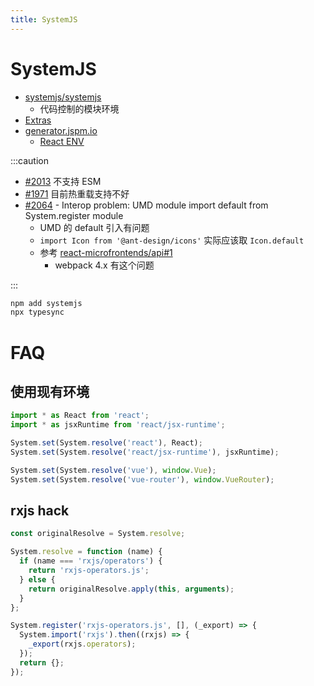 ```yaml
---
title: SystemJS
---
```


# SystemJS

- [systemjs/systemjs](https://github.com/systemjs/systemjs)
  - 代码控制的模块环境
- [Extras](https://github.com/systemjs/systemjs#extras)
- [generator.jspm.io](https://generator.jspm.io/)
  - [React ENV](https://generator.jspm.io/#M2VhYGCzD80rySzJSU1hKEpNTC7RTcnPdTA01zPQM4IKFOWXlqQWgcXNgMKGEGEUNVCOflZxhW5RKdC83FSGqtLiksS8FAdjPTM9E1SeflliXmZOTiIArVqpj4AA)

:::caution

- [#2013](https://github.com/systemjs/systemjs/issues/2013)
  不支持 ESM
- [#1971](https://github.com/systemjs/systemjs/issues/1971)
  目前热重载支持不好
- [#2064](https://github.com/systemjs/systemjs/issues/2064) - Interop problem: UMD module import default from System.register module
  - UMD 的 default 引入有问题
  - `import Icon from '@ant-design/icons'` 实际应该取 `Icon.default`
  - 参考 [react-microfrontends/api#1](https://github.com/react-microfrontends/api/issues/1)
    - webpack 4.x 有这个问题

:::

```bash
npm add systemjs
npx typesync
```

# FAQ

## 使用现有环境

```js
import * as React from 'react';
import * as jsxRuntime from 'react/jsx-runtime';

System.set(System.resolve('react'), React);
System.set(System.resolve('react/jsx-runtime'), jsxRuntime);

System.set(System.resolve('vue'), window.Vue);
System.set(System.resolve('vue-router'), window.VueRouter);
```

## rxjs hack

```js
const originalResolve = System.resolve;

System.resolve = function (name) {
  if (name === 'rxjs/operators') {
    return 'rxjs-operators.js';
  } else {
    return originalResolve.apply(this, arguments);
  }
};

System.register('rxjs-operators.js', [], (_export) => {
  System.import('rxjs').then((rxjs) => {
    _export(rxjs.operators);
  });
  return {};
});
```
